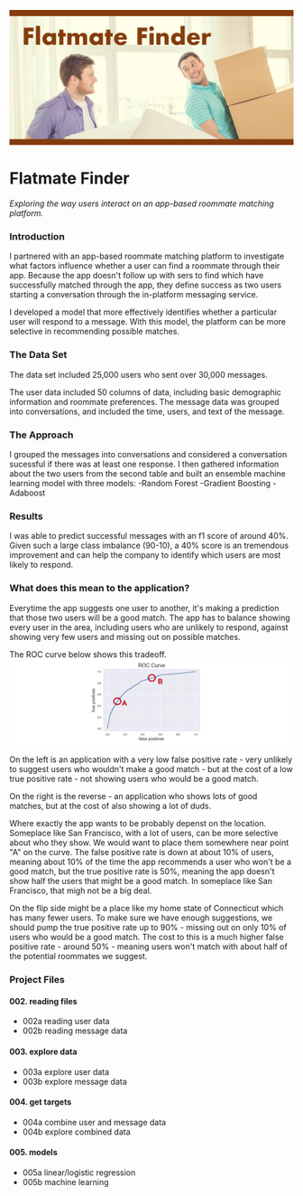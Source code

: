 ![Flatmate Finder](img/flatmatefinder.png?raw=true "FlatmateFinder")

# Flatmate Finder

_Exploring the way users interact on an app-based roommate matching platform._

### Introduction
I partnered with an app-based roommate matching platform to investigate what factors influence whether a user can find a roommate through their app. Because the app doesn't follow up with sers to find which have successfully matched through the app, they define success as two users starting a conversation through the in-platform messaging service. 

I developed a model that more effectively identifies whether a particular user will respond to a message. With this model, the platform can be more selective in recommending possible matches.

### The Data Set
The data set included 25,000 users who sent over 30,000 messages.

The user data included 50 columns of data, including basic demographic information and roommate preferences. The message data was grouped into conversations, and included the time, users, and text of the message. 

### The Approach
I grouped the messages into conversations and considered a conversation sucessful if there was at least one response. I then gathered information about the two users from the second table and built an ensemble machine learning model with three models:
-Random Forest
-Gradient Boosting
-Adaboost

### Results
I was able to predict successful messages with an f1 score of around 40%. Given such a large class imbalance (90-10), a 40% score is an tremendous improvement and can help the company to identify which users are most likely to respond.

### What does this mean to the application?


Everytime the app suggests one user to another, it's making a prediction that those two users will be a good match. The app has to balance showing every user in the area, including users who are unlikely to respond, against showing very few users and missing out on possible matches. 

The ROC curve below shows this tradeoff. 
![ROC Curve](img/roc_curve_AB_temp.png?raw=true "ROC Curve")

On the left is an application with a very low false positive rate - very unlikely to suggest users who wouldn't make a good match - but at the cost of a low true positive rate - not showing users who would be a good match.

On the right is the reverse - an application who shows lots of good matches, but at the cost of also showing a lot of duds.

Where exactly the app wants to be probably depenst on the location. Someplace like San Francisco, with a lot of users, can be more selective about who they show. We would want to place them somewhere near point "A" on the curve. The false positive rate is down at about 10% of users, meaning about 10% of the time the app recommends a user who won't be a good match, but the true positive rate is 50%, meaning the app doesn't show half the users that might be a good match. In someplace like San Francisco, that migh not be a big deal.

On the flip side might be a place like my home state of Connecticut which has many fewer users. To make sure we have enough suggestions, we should pump the true positive rate up to 90% - missing out on only 10% of users who would be a good match. The cost to this is a much higher false positive rate - around 50% - meaning users won't match with about half of the potential roommates we suggest. 



### Project Files

#### 002. reading files
  - 002a reading user data
  - 002b reading message data

#### 003. explore data
  - 003a explore user data
  - 003b explore message data
 
#### 004. get targets
  - 004a combine user and message data
  - 004b explore combined data

#### 005. models
  - 005a linear/logistic regression
  - 005b machine learning
  

